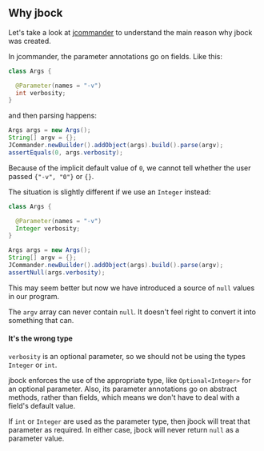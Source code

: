 ## Why jbock

Let's take a look at [jcommander](http://jcommander.org/)
to understand the main reason why jbock was created.

In jcommander, the parameter annotations go on fields.
Like this:

````java
class Args {

  @Parameter(names = "-v")
  int verbosity;
}
````

and then parsing happens:

````java
Args args = new Args();
String[] argv = {};
JCommander.newBuilder().addObject(args).build().parse(argv);
assertEquals(0, args.verbosity);
````

Because of the implicit default value of `0`,
we cannot tell whether the user passed `{"-v", "0"}` or `{}`.

The situation is slightly different if we use an `Integer` instead:

````java
class Args {

  @Parameter(names = "-v")
  Integer verbosity;
}
````

````java
Args args = new Args();
String[] argv = {};
JCommander.newBuilder().addObject(args).build().parse(argv);
assertNull(args.verbosity);
````

This may seem better but now we have introduced a source of `null` values
in our program.

The `argv` array can never contain `null`. It doesn't feel
right to convert it into something that can.

#### It's the wrong type

`verbosity` is an optional parameter, so
we should not be using the types `Integer`
or `int`.

jbock enforces the use of the 
appropriate type, like `Optional<Integer>` 
for an optional parameter. Also, its parameter annotations go on abstract
methods, rather than fields, which means we don't have 
to deal with a field's default value.

If `int` or `Integer` are used as the parameter type,
then jbock will treat that parameter as required.
In either case, jbock will never return `null`
as a parameter value.
